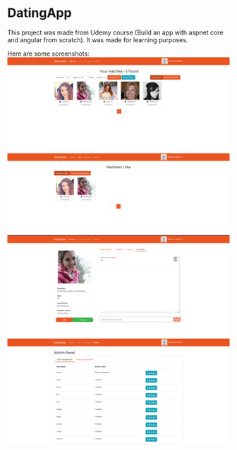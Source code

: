 # DatingApp

This project was made from Udemy course (Build an app with aspnet core and angular from scratch). It was made for learning purposes.

Here are some screenshots:
![alt text](https://github.com/sekne18/DatingApp/blob/main/Pics/frontpage.png?raw=true)
![alt text](https://github.com/sekne18/DatingApp/blob/main/Pics/likes.png?raw=true)
![alt text](https://github.com/sekne18/DatingApp/blob/main/Pics/messageing.png?raw=true)
![alt text](https://github.com/sekne18/DatingApp/blob/main/Pics/roles.png?raw=true)
